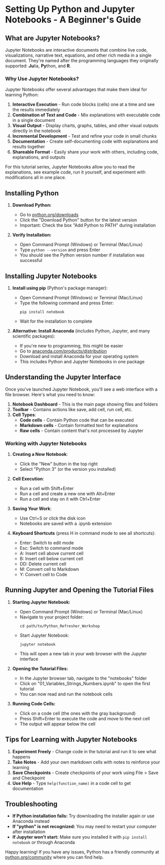 # Setting Up Python and Jupyter Notebooks - A Beginner's Guide

## What are Jupyter Notebooks?

Jupyter Notebooks are interactive documents that combine live code, visualizations, narrative text, equations, and other rich media in a single document. They're named after the programming languages they originally supported: **Ju**lia, **Py**thon, and **R**.

### Why Use Jupyter Notebooks?

Jupyter Notebooks offer several advantages that make them ideal for learning Python:

1. **Interactive Execution** - Run code blocks (cells) one at a time and see the results immediately
2. **Combination of Text and Code** - Mix explanations with executable code in a single document
3. **Visual Output** - Display charts, graphs, tables, and other visual outputs directly in the notebook
4. **Incremental Development** - Test and refine your code in small chunks
5. **Documentation** - Create self-documenting code with explanations and results together
6. **Shareable Format** - Easily share your work with others, including code, explanations, and outputs

For this tutorial series, Jupyter Notebooks allow you to read the explanations, see example code, run it yourself, and experiment with modifications all in one place.

## Installing Python

1. **Download Python:**
   - Go to [python.org/downloads](https://python.org/downloads)
   - Click the "Download Python" button for the latest version
   - Important: Check the box "Add Python to PATH" during installation

2. **Verify Installation:**
   - Open Command Prompt (Windows) or Terminal (Mac/Linux)
   - Type `python --version` and press Enter
   - You should see the Python version number if installation was successful

## Installing Jupyter Notebooks

1. **Install using pip** (Python's package manager):
   - Open Command Prompt (Windows) or Terminal (Mac/Linux)
   - Type the following command and press Enter:
     ```
     pip install notebook
     ```
   - Wait for the installation to complete

2. **Alternative: Install Anaconda** (includes Python, Jupyter, and many scientific packages):
   - If you're new to programming, this might be easier
   - Go to [anaconda.com/products/distribution](https://anaconda.com/products/distribution)
   - Download and install Anaconda for your operating system
   - This includes Python and Jupyter Notebooks in one package

## Understanding the Jupyter Interface

Once you've launched Jupyter Notebook, you'll see a web interface with a file browser. Here's what you need to know:

1. **Notebook Dashboard** - This is the main page showing files and folders
2. **Toolbar** - Contains actions like save, add cell, run cell, etc.
3. **Cell Types**:
   - **Code cells** - Contain Python code that can be executed
   - **Markdown cells** - Contain formatted text for explanations
   - **Raw cells** - Contain content that's not processed by Jupyter

### Working with Jupyter Notebooks

1. **Creating a New Notebook**:
   - Click the "New" button in the top right
   - Select "Python 3" (or the version you installed)

2. **Cell Execution**:
   - Run a cell with Shift+Enter
   - Run a cell and create a new one with Alt+Enter
   - Run a cell and stay on it with Ctrl+Enter

3. **Saving Your Work**:
   - Use Ctrl+S or click the disk icon
   - Notebooks are saved with a .ipynb extension

4. **Keyboard Shortcuts** (press H in command mode to see all shortcuts):
   - Enter: Switch to edit mode
   - Esc: Switch to command mode
   - A: Insert cell above current cell
   - B: Insert cell below current cell
   - DD: Delete current cell
   - M: Convert cell to Markdown
   - Y: Convert cell to Code

## Running Jupyter and Opening the Tutorial Files

1. **Starting Jupyter Notebook:**
   - Open Command Prompt (Windows) or Terminal (Mac/Linux)
   - Navigate to your project folder:
     ```
     cd path/to/Python_Refresher_Workshop
     ```
   - Start Jupyter Notebook:
     ```
     jupyter notebook
     ```
   - This will open a new tab in your web browser with the Jupyter interface

2. **Opening the Tutorial Files:**
   - In the Jupyter browser tab, navigate to the "notebooks" folder
   - Click on "01_Variables_Strings_Numbers.ipynb" to open the first tutorial
   - You can now read and run the notebook cells

3. **Running Code Cells:**
   - Click on a code cell (the ones with the gray background)
   - Press Shift+Enter to execute the code and move to the next cell
   - The output will appear below the cell

## Tips for Learning with Jupyter Notebooks

1. **Experiment Freely** - Change code in the tutorial and run it to see what happens
2. **Take Notes** - Add your own markdown cells with notes to reinforce your learning
3. **Save Checkpoints** - Create checkpoints of your work using File > Save and Checkpoint
4. **Use Help** - Type `help(function_name)` in a code cell to get documentation

## Troubleshooting

- **If Python installation fails:** Try downloading the installer again or use Anaconda instead
- **If "python" is not recognized:** You may need to restart your computer after installation
- **If Jupyter won't start:** Make sure you installed it with `pip install notebook` or through Anaconda

Happy learning! If you have any issues, Python has a friendly community at [python.org/community](https://www.python.org/community/) where you can find help. 